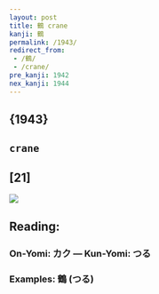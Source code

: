 ```yaml
---
layout: post
title: 鶴 crane
kanji: 鶴
permalink: /1943/
redirect_from:
 - /鶴/
 - /crane/
pre_kanji: 1942
nex_kanji: 1944
---
```


## {1943}

## `crane`

## [21]

<div class="stroke"><img src="E9B6B4.png" /></div>

## Reading:

### On-Yomi: カク &mdash; Kun-Yomi: つる

### Examples: 鶴 (つる)

